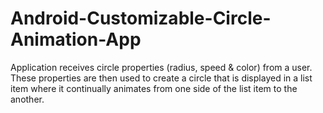 # Android-Customizable-Circle-Animation-App
Application receives circle properties (radius, speed &amp; color) from a user. These properties are then used to create a circle that is displayed in a list item where it continually animates from one side of the list item to the another.
